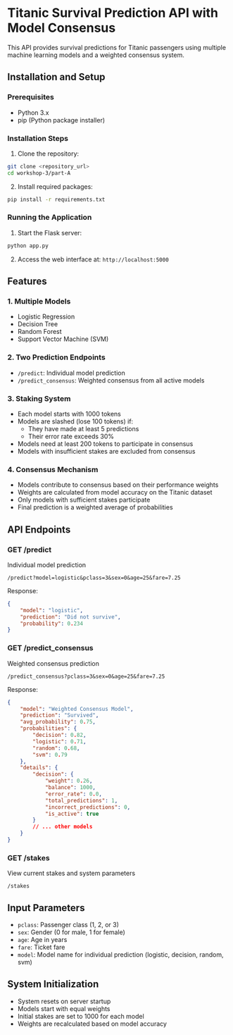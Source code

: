 # Titanic Survival Prediction API with Model Consensus

This API provides survival predictions for Titanic passengers using multiple machine learning models and a weighted consensus system.

## Installation and Setup

### Prerequisites
- Python 3.x
- pip (Python package installer)

### Installation Steps
1. Clone the repository:
```bash
git clone <repository_url>
cd workshop-3/part-A
```

2. Install required packages:
```bash
pip install -r requirements.txt
```

### Running the Application
1. Start the Flask server:
```bash
python app.py
```
2. Access the web interface at: `http://localhost:5000`


## Features

### 1. Multiple Models
- Logistic Regression
- Decision Tree
- Random Forest
- Support Vector Machine (SVM)

### 2. Two Prediction Endpoints
- `/predict`: Individual model prediction
- `/predict_consensus`: Weighted consensus from all active models

### 3. Staking System
- Each model starts with 1000 tokens
- Models are slashed (lose 100 tokens) if:
  - They have made at least 5 predictions
  - Their error rate exceeds 30%
- Models need at least 200 tokens to participate in consensus
- Models with insufficient stakes are excluded from consensus

### 4. Consensus Mechanism
- Models contribute to consensus based on their performance weights
- Weights are calculated from model accuracy on the Titanic dataset
- Only models with sufficient stakes participate
- Final prediction is a weighted average of probabilities

## API Endpoints

### GET /predict
Individual model prediction
```
/predict?model=logistic&pclass=3&sex=0&age=25&fare=7.25
```
Response:
```json
{
    "model": "logistic",
    "prediction": "Did not survive",
    "probability": 0.234
}
```

### GET /predict_consensus
Weighted consensus prediction
```
/predict_consensus?pclass=3&sex=0&age=25&fare=7.25
```
Response:
```json
{
    "model": "Weighted Consensus Model",
    "prediction": "Survived",
    "avg_probability": 0.75,
    "probabilities": {
        "decision": 0.82,
        "logistic": 0.71,
        "random": 0.68,
        "svm": 0.79
    },
    "details": {
        "decision": {
            "weight": 0.26,
            "balance": 1000,
            "error_rate": 0.0,
            "total_predictions": 1,
            "incorrect_predictions": 0,
            "is_active": true
        }
        // ... other models
    }
}
```

### GET /stakes
View current stakes and system parameters
```
/stakes
```

## Input Parameters
- `pclass`: Passenger class (1, 2, or 3)
- `sex`: Gender (0 for male, 1 for female)
- `age`: Age in years
- `fare`: Ticket fare
- `model`: Model name for individual prediction (logistic, decision, random, svm)

## System Initialization
- System resets on server startup
- Models start with equal weights
- Initial stakes are set to 1000 for each model
- Weights are recalculated based on model accuracy
